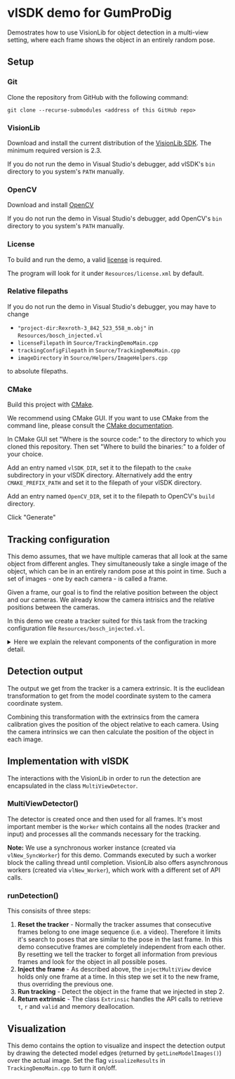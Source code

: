 # vlSDK demo for GumProDig

Demostrates how to use VisionLib for object detection in a multi-view setting, where each frame shows the object in an entirely random pose.

## Setup

### Git

Clone the repository from GitHub with the following command:

`git clone --recurse-submodules <address of this GitHub repo>`

### VisionLib

Download and install the current distribution of the [VisionLib SDK](https://visionlib.com/develop/downloads/). 
The minimum required version is 2.3.

If you do not run the demo in Visual Studio's debugger, add vlSDK's `bin` directory to you system's `PATH` manually.

### OpenCV

Download and install [OpenCV](https://opencv.org/releases/) 

If you do not run the demo in Visual Studio's debugger, add OpenCV's `bin` directory to you system's `PATH` manually.

### License

To build and run the demo, a valid [license](https://docs.visionlib.com/v2.2.0/licensing.html) is required.

The program will look for it under `Resources/license.xml` by default.

### Relative filepaths

If you do not run the demo in Visual Studio's debugger, you may have to change 

- `"project-dir:Rexroth-3_842_523_558_m.obj"` in `Resources/bosch_injected.vl`
- `licenseFilepath` in `Source/TrackingDemoMain.cpp`
- `trackingConfigFilepath` in `Source/TrackingDemoMain.cpp`
- `imageDirectory` in `Source/Helpers/ImageHelpers.cpp`

to absolute filepaths.

### CMake

Build this project with [CMake](https://cmake.org/download/).

We recommend using CMake GUI. 
If you want to use CMake from the command line, please consult the [CMake documentation](https://cmake.org/cmake/help/v3.2/manual/cmake.1.html).

In CMake GUI set "Where is the source code:" to the directory to which you cloned this repository.
Then set "Where to build the binaries:" to a folder of your choice. 

Add an entry named `vlSDK_DIR`, set it to the filepath to the `cmake` subdirectory in your vlSDK directory.
Alternatively add the entry `CMAKE_PREFIX_PATH` and set it to the filepath of your vlSDK directory.

Add an entry named `OpenCV_DIR`, set it to the filepath to OpenCV's `build` directory.

Click "Generate"


## Tracking configuration

This demo assumes, that we have multiple cameras that all look at the same object from different angles. 
They simultaneously take a single image of the object, which can be in an entirely random pose at this point in time. 
Such a set of images - one by each camera - is called a frame.

Given a frame, our goal is to find the relative position between the object and our cameras.
We already know the camera intrisics and the relative positions between the cameras.

In this demo we create a tracker suited for this task from the tracking configuration file `Resources/bosch_injected.vl`.

<details><Summary> Here we explain the relevant components of the configuration in more detail. </Summary>
<br></br>

### Object model

A CAD model of the object. For details see https://docs.VisionLib.com/v2.2.0/vl_unity_s_d_k__preparing_models.html

_In our example_: `Resources/Rexroth-3_842_523_558_m.obj`

### Tracker

Specifies the type and the parameters of the tracking algorithm, the object model, the cameras to be used and the workspace.

_In our example_: `"tracker"->"parameters"` in `Resources/bosch_injected.vl`

Note that AutoInit is enabled, this tells the tracker to try and detect the object according to the workspace definition, if it has no prior information on the object's position.

### Workspace definition

Tells the tracking algorithm from which angles the camera's could potentially see the object. 

_In our example_: `"tracker"->"parameters"->"workspaceDefinition"` in `Resources/bosch_injected.vl`

The object orientation is entirely random so we have to take into account all angles (`"sphereThetaLength"=180, "spherePhiLength"=360`)

### Image input
Describes the source of the images in which we want to track the object, i.e. type of source and number of cameras. 
It also contains the camera calibration data to be used.

_In our example_: `"input"->"imageSources"` in `Resources/bosch_injected.vl`

The input device we use is called `"device0"` and is of type `"injectMultiView"`.

It contains one image for each camera selected in the tracker. The image corresponding to the first camera selected in the tracker has key `"injectImage_0"`, the image for the second camera `"injectImage_1"`...  

We can set these images directly from any image we have loaded in main memory, even after the tracker has been started.

### Camera calibration data
Intrinsic camera parameters but also the relative positions of the cameras to each other.

_In our example_: `"input"->"imageSources"->"data"->"cameras"` in `Resources/bosch_injected.vl`

For all cameras `r` and `t` describe the rotation (as quaternion) and translation relative to the (multi-view) camera coordinate system. 

In our example this coordinate system was selected, so that the first camera is at its origin (`r=[0, 0, 0, 1]   t=[0, 0, 0]`), but this is not required in general.

**Note:** Which cameras actually participate in the tracking is specified in `"tracker"->"parameters"->"trackingCameras"`. 
For example if `trackingCameras` were set to `[6, 2]` the tracker expects there will be two images in the input device: `"injectImage_0"` (captured by the 7th camera) and `"injectImage_1"` (captured by the 3rd camera).
</details>

## Detection output

The output we get from the tracker is a camera extrinsic. 
It is the euclidean transformation to get from the model coordinate system to the camera coordinate system.

Combining this transformation with the extrinsics from the camera calibration gives the position of the object relative to each camera.
Using the camera intrinsics we can then calculate the position of the object in each image.

## Implementation with vlSDK

The interactions with the VisionLib in order to run the detection are encapsulated in the class `MultiViewDetector`.

### MultiViewDetector()

The detector is created once and then used for all frames.
It's most important member is the `Worker` which contains all the nodes (tracker and input) and processes all the commands necessary for the tracking.

**Note:** We use a synchronous worker instance (created via `vlNew_SyncWorker`) for this demo.
Commands executed by such a worker block the calling thread until completion. VisionLib also offers asynchronous workers (created via `vlNew_Worker`), which work with a different set of API calls.

### runDetection()

This consisits of three steps:
1. **Reset the tracker** -
Normally the tracker assumes that consecutive frames belong to one image sequence (i.e. a video).
Therefore it limits it's search to poses that are similar to the pose in the last frame.
In this demo consecutive frames are completely independent from each other.
By resetting we tell the tracker to forget all information from previous frames and look for the object in all possible poses. 
2. **Inject the frame** - 
As described above, the `injectMultiView` device holds only one frame at a time.
In this step we set it to the new frame, thus overriding the previous one.
3. **Run tracking** - Detect the object in the frame that we injected in step 2.
4. **Return extrinsic** - The class `Extrinsic` handles the API calls to retrieve `t`, `r` and `valid` and memory deallocation.

## Visualization

This demo contains the option to visualize and inspect the detection output by drawing the detected model edges (returned by `getLineModelImages()`) over the actual image.
Set the flag `visualizeResults` in `TrackingDemoMain.cpp` to turn it on/off. 
